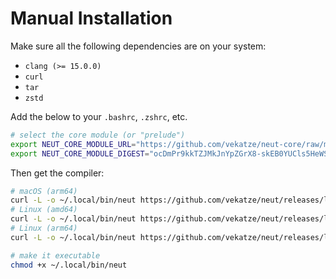 # Manual Installation

Make sure all the following dependencies are on your system:

- `clang (>= 15.0.0)`
- `curl`
- `tar`
- `zstd`

Add the below to your `.bashrc`, `.zshrc`, etc.

```sh
# select the core module (or "prelude")
export NEUT_CORE_MODULE_URL="https://github.com/vekatze/neut-core/raw/main/archive/0-37.tar.zst"
export NEUT_CORE_MODULE_DIGEST="ocDmPr9kkTZJMkJnYpZGrX8-skEB0YUCls5HeWSb7r8"
```

Then get the compiler:

```sh
# macOS (arm64)
curl -L -o ~/.local/bin/neut https://github.com/vekatze/neut/releases/latest/download/neut-arm64-darwin
# Linux (amd64)
curl -L -o ~/.local/bin/neut https://github.com/vekatze/neut/releases/latest/download/neut-amd64-linux
# Linux (arm64)
curl -L -o ~/.local/bin/neut https://github.com/vekatze/neut/releases/latest/download/neut-arm64-linux

# make it executable
chmod +x ~/.local/bin/neut
```
